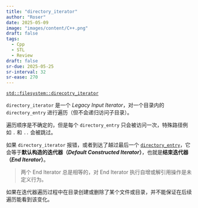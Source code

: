 ```yaml
---
title: "directory_iterator"
author: "Roser"
date: 2025-05-09
image: "images/content/C++.png"
draft: false
tags:
  - Cpp
  - STL
  - Review
draft: false
sr-due: 2025-05-25
sr-interval: 32
sr-ease: 270
---
```

[`std::filesystem::direcotry_iterator`](https://en.cppreference.com/w/cpp/filesystem/directory_iterator)

`directory_iterator` 是一个 *Legacy Input Iterator*，对一个目录内的 `directory_entry` 进行遍历（但不会递归访问子目录）。

遍历顺序是不确定的，但是每个 `directory_entry` 只会被访问一次，特殊路径例如 `.` 和 `..` 会被跳过。

如果 `directory_iterator` 报错，或者到达了越过最后一个 [`directory_entry`](../directory_entry)，它会等于**默认构造的迭代器（*Default Constructed Iterator*）**，也就是**结束迭代器（*End Iterator*）**。

> 两个 End Iterator 总是相等的，对 End Iterator 执行自增或解引用操作是未定义行为。

如果在迭代器遍历过程中在目录创建或删除了某个文件或目录，并不能保证在后续遍历能看到该变化。